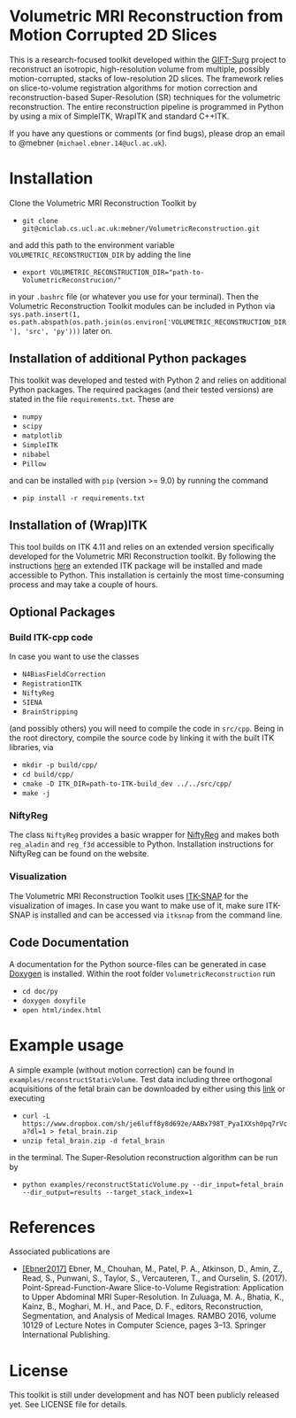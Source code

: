 # Volumetric MRI Reconstruction from Motion Corrupted 2D Slices

This is a research-focused toolkit developed within the [GIFT-Surg](http://www.gift-surg.ac.uk/) project to reconstruct an isotropic, high-resolution volume from multiple, possibly motion-corrupted, stacks of low-resolution 2D slices. The framework relies on slice-to-volume registration algorithms for motion correction and reconstruction-based Super-Resolution (SR) techniques for the volumetric reconstruction. 
The entire reconstruction pipeline is programmed in Python by using a mix of SimpleITK, WrapITK and standard C++ITK. 

If you have any questions or comments (or find bugs), please drop an email to @mebner (`michael.ebner.14@ucl.ac.uk`).


# Installation
Clone the Volumetric MRI Reconstruction Toolkit by
* `git clone git@cmiclab.cs.ucl.ac.uk:mebner/VolumetricReconstruction.git`

and add this path to the environment variable `VOLUMETRIC_RECONSTRUCTION_DIR` 
by adding the line
* `export VOLUMETRIC_RECONSTRUCTION_DIR="path-to-VolumetricReconstrucion/"`

in your `.bashrc` file (or whatever you use for your terminal). Then the 
Volumetric Reconstruction Toolkit modules 
can be included in Python via `sys.path.insert(1, os.path.abspath(os.path.join(os.environ['VOLUMETRIC_RECONSTRUCTION_DIR'], 'src', 'py')))` later on.

## Installation of additional Python packages
This toolkit was developed and tested with Python 2 and relies on additional Python packages.
The required packages (and their tested versions) are stated in the file `requirements.txt`. These are 
* `numpy`
* `scipy`
* `matplotlib`
* `SimpleITK`
* `nibabel`
* `Pillow`

and can be installed with `pip` (version >= 9.0) by running the command
* `pip install -r requirements.txt`


## Installation of (Wrap)ITK
This tool builds on ITK 4.11 and relies on an extended version specifically developed for the Volumetric MRI Reconstruction toolkit. By following the instructions [here](https://cmiclab.cs.ucl.ac.uk/mebner/ITK/wikis/home) an extended ITK package will be installed and made accessible to Python. This installation is certainly the most time-consuming process and may take a couple of hours.

## Optional Packages

### Build ITK-cpp code
In case you want to use the classes
* `N4BiasFieldCorrection`
* `RegistrationITK`
* `NiftyReg`
* `SIENA`
* `BrainStripping`

(and possibly others) you will need to compile the code in `src/cpp`. Being in the root directory, compile the source code by linking it with the built ITK libraries, via
* `mkdir -p build/cpp/`
* `cd build/cpp/`
* `cmake -D ITK_DIR=path-to-ITK-build_dev ../../src/cpp/`
* `make -j`

### NiftyReg
The class `NiftyReg` provides a basic wrapper for [NiftyReg](http://cmictig.cs.ucl.ac.uk/wiki/index.php/NiftyReg) and makes both `reg_aladin` and `reg_f3d` accessible to Python. Installation instructions for NiftyReg can be found on the website.

### Visualization
The Volumetric MRI Reconstruction Toolkit uses [ITK-SNAP](http://www.itksnap.org/pmwiki/pmwiki.php) for the visualization of images. In case you want to make use of it, make sure ITK-SNAP is installed and can be accessed via `itksnap` from the command line.

## Code Documentation
A documentation for the Python source-files can be generated in case [Doxygen](http://www.doxygen.org) is installed. Within the root folder `VolumetricReconstruction` run
* `cd doc/py`
* `doxygen doxyfile`
* `open html/index.html`


# Example usage
A simple example (without motion correction) can be found in `examples/reconstructStaticVolume`. Test data including three orthogonal acquisitions of the fetal brain can be downloaded by either using this [link](https://www.dropbox.com/sh/je6luff8y8d692e/AABx798T_PyaIXXsh0pq7rVca?dl=0) or executing
* `curl -L https://www.dropbox.com/sh/je6luff8y8d692e/AABx798T_PyaIXXsh0pq7rVca?dl=1 > fetal_brain.zip`
* `unzip fetal_brain.zip -d fetal_brain`

in the terminal. The Super-Resolution reconstruction algorithm can be run by
* `python examples/reconstructStaticVolume.py --dir_input=fetal_brain --dir_output=results --target_stack_index=1`

# References
Associated publications are 
* [[Ebner2017]](https://link.springer.com/chapter/10.1007%2F978-3-319-52280-7_1) Ebner, M., Chouhan, M., Patel, P. A., Atkinson, D., Amin, Z., Read, S., Punwani, S., Taylor, S., Vercauteren, T., and Ourselin, S. (2017). Point-Spread-Function-Aware Slice-to-Volume Registration: Application to Upper Abdominal MRI Super-Resolution. In Zuluaga, M. A., Bhatia, K., Kainz, B., Moghari, M. H., and Pace, D. F., editors, Reconstruction, Segmentation, and Analysis of Medical Images. RAMBO 2016, volume 10129 of Lecture Notes in Computer Science, pages 3–13. Springer International Publishing.

# License
This toolkit is still under development and has NOT been publicly released yet.
See LICENSE file for details.
